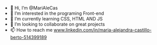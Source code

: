 - 👋 Hi, I’m @MariAleCas
- 👀 I’m interested in the programing Front-end
- 🌱 I’m currently learning CSS, HTML AND JS
- 💞️ I’m looking to collaborate on great projects
- 📫 How to reach me www.linkedin.com/in/maria-alejandra-castillo-berto-514399189

<!---
MariAleCas/MariAleCas is a ✨ special ✨ repository because its `README.md` (this file) appears on your GitHub profile.
You can click the Preview link to take a look at your changes.
--->
